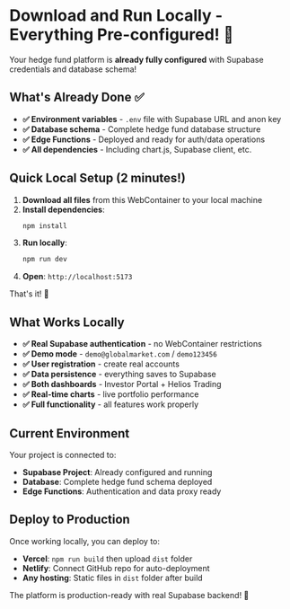 # Download and Run Locally - Everything Pre-configured! 🚀

Your hedge fund platform is **already fully configured** with Supabase credentials and database schema!

## What's Already Done ✅

- **✅ Environment variables** - `.env` file with Supabase URL and anon key
- **✅ Database schema** - Complete hedge fund database structure
- **✅ Edge Functions** - Deployed and ready for auth/data operations
- **✅ All dependencies** - Including chart.js, Supabase client, etc.

## Quick Local Setup (2 minutes!)

1. **Download all files** from this WebContainer to your local machine
2. **Install dependencies**:
   ```bash
   npm install
   ```
3. **Run locally**:
   ```bash
   npm run dev
   ```
4. **Open**: `http://localhost:5173`

That's it! 🎉

## What Works Locally

- **✅ Real Supabase authentication** - no WebContainer restrictions
- **✅ Demo mode** - `demo@globalmarket.com` / `demo123456`
- **✅ User registration** - create real accounts
- **✅ Data persistence** - everything saves to Supabase
- **✅ Both dashboards** - Investor Portal + Helios Trading
- **✅ Real-time charts** - live portfolio performance
- **✅ Full functionality** - all features work properly

## Current Environment

Your project is connected to:
- **Supabase Project**: Already configured and running
- **Database**: Complete hedge fund schema deployed
- **Edge Functions**: Authentication and data proxy ready

## Deploy to Production

Once working locally, you can deploy to:
- **Vercel**: `npm run build` then upload `dist` folder
- **Netlify**: Connect GitHub repo for auto-deployment
- **Any hosting**: Static files in `dist` folder after build

The platform is production-ready with real Supabase backend! 🏦